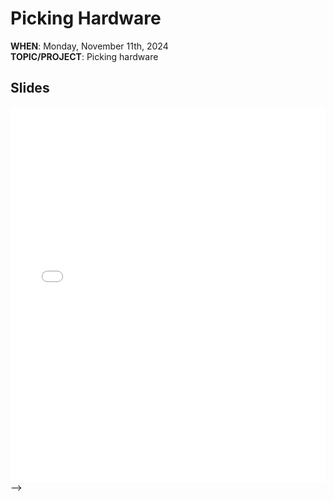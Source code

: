 # Picking Hardware

**WHEN**: Monday, November 11th, 2024\
**TOPIC/PROJECT**: Picking hardware

## Slides

<iframe src="{{ "/assets/slides/Picking_Hardware.pdf" | relative_url }}" width="100%" height="600px" frameborder="0" marginheight="0" marginwidth="0">Loading…</iframe> -->
